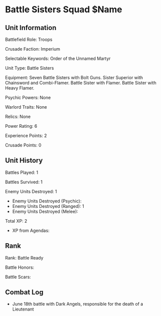 Battle Sisters Squad $Name
====

Unit Information
----

Battlefield Role: Troops

Crusade Faction: Imperium

Selectable Keywords: Order of the Unnamed Martyr

Unit Type: Battle Sisters

Equipment: Seven Battle Sisters with Bolt Guns. Sister Superior with Chainsword and Combi-Flamer. Battle Sister with Flamer. Battle Sister with Heavy Flamer.

Psychic Powers: None

Warlord Traits: None

Relics: None

Power Rating: 6

Experience Points: 2

Crusade Points: 0


Unit History
---
Battles Played: 1

Battles Survived: 1

Enemy Units Destroyed: 1
* Enemy Units Destroyed (Psychic):
* Enemy Units Destroyed (Ranged): 1
* Enemy Units Destroyed (Melee):

Total XP: 2
* XP from Agendas:

Rank
----
Rank: Battle Ready

Battle Honors:

Battle Scars:


Combat Log
---
* June 18th battle with Dark Angels, responsible for the death of a Lieutenant
